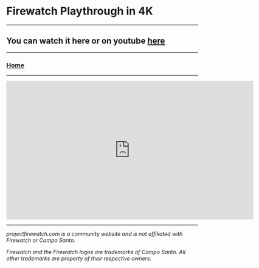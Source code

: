 # Firewatch Playthrough in 4K

---

## You can watch it here or on youtube [here](https://www.youtube.com/watch?v=WxTp-I0O8TU)

---

### [Home](/)

---

<iframe width="650" height="366" src="https://www.youtube.com/embed/WxTp-I0O8TU" title="YouTube video player" frameborder="0" allow="accelerometer; autoplay; clipboard-write; encrypted-media; gyroscope; picture-in-picture" allowfullscreen></iframe>

---

*projectfirewatch.com is a community website and is not affiliated with Firewatch or Campo Santo.*

*Firewatch and the Firewatch logos are trademarks of Campo Santo. All other trademarks are property of their respective owners.*
